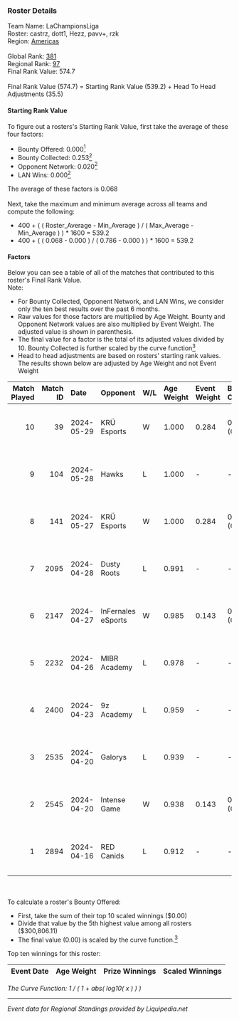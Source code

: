 ### Roster Details<br />
Team Name: LaChampionsLiga<br />
Roster: castrz, dott1, Hezz, pavv+, rzk<br />
Region: [Americas]( ../standings_americas.md)<br />
<br />
Global Rank: [381](../standings_global.md)<br />
Regional Rank: [97]( ../standings_americas.md)<br />
Final Rank Value:  574.7<br />
<br />
Final Rank Value (574.7) = Starting Rank Value (539.2) + Head To Head Adjustments (35.5)<br />

#### Starting Rank Value<br />
To figure out a rosters's Starting Rank Value, first take the average of these four factors:<br />
- Bounty Offered: 0.000[<sup>1</sup>](#table2)
- Bounty Collected: 0.253[<sup>2</sup>](#table1)
- Opponent Network: 0.020[<sup>2</sup>](#table1)
- LAN Wins: 0.000[<sup>2</sup>](#table1)

The average of these factors is 0.068<br />
<br />
Next, take the maximum and minimum average across all teams and compute the following:<br />
- 400 + ( ( Roster_Average - Min_Average ) / ( Max_Average - Min_Average ) ) * 1600 = 539.2
- 400 + ( ( 0.068 - 0.000 ) / ( 0.786 - 0.000 ) ) * 1600 = 539.2


#### Factors<br />
Below you can see a table of all of the matches that contributed to this roster's Final Rank Value.<br />
Note:<br />

- For Bounty Collected, Opponent Network, and LAN Wins, we consider only the ten best results over the past 6 months.
- Raw values for those factors are multiplied by Age Weight. Bounty and Opponent Network values are also multiplied by Event Weight. The adjusted value is shown in parenthesis.
- The final value for a factor is the total of its adjusted values divided by 10. Bounty Collected is further scaled by the curve function[<sup>3</sup>](#curveFunction)
- Head to head adjustments are based on rosters' starting rank values. The results shown below are adjusted by Age Weight and not Event Weight
<span id="table1"></span><br />


| Match Played | Match ID | Date       | Opponent           | W/L | Age Weight | Event Weight | Bounty Collected | Opponent Network | LAN Wins  | H2H Adj. | Roster                              |
| -: | -: | :- | :- | :- | :- | :- | :- | :- | :- | -: | :- |
|           10 |       39 | 2024-05-29 | KRÜ Esports        | W   | 1.000      | 0.284        | 0.019 (0.005)    | 0.272 (0.077)    | 0 (0.000) |    24.76 | castrz, dott1, Hezz, pavv+, rzk     |
|            9 |      104 | 2024-05-28 | Hawks              | L   | 1.000      | -            | -                | -                | -         |   -10.74 | castrz, dott1, Hezz, pavv+, rzk     |
|            8 |      141 | 2024-05-27 | KRÜ Esports        | W   | 1.000      | 0.284        | 0.019 (0.005)    | 0.272 (0.077)    | 0 (0.000) |    25.67 | castrz, dott1, Hezz, pavv+, rzk     |
|            7 |     2095 | 2024-04-28 | Dusty Roots        | L   | 0.991      | -            | -                | -                | -         |    -9.68 | castrz, dott1, Hezz, ivanzinho, rzk |
|            6 |     2147 | 2024-04-27 | InFernales eSports | W   | 0.985      | 0.143        | 0.000 (0.000)    | 0.000 (0.000)    | 0 (0.000) |     9.55 | castrz, dott1, Hezz, ivanzinho, rzk |
|            5 |     2232 | 2024-04-26 | MIBR Academy       | L   | 0.978      | -            | -                | -                | -         |    -7.92 | castrz, dott1, Hezz, ivanzinho, rzk |
|            4 |     2400 | 2024-04-23 | 9z Academy         | L   | 0.959      | -            | -                | -                | -         |   -12.04 | castrz, dott1, Hezz, ivanzinho, rzk |
|            3 |     2535 | 2024-04-20 | Galorys            | L   | 0.939      | -            | -                | -                | -         |    -4.04 | castrz, dott1, Hezz, ivanzinho, rzk |
|            2 |     2545 | 2024-04-20 | Intense Game       | W   | 0.938      | 0.143        | 0.003 (0.000)    | 0.362 (0.048)    | 0 (0.000) |    21.62 | castrz, dott1, Hezz, ivanzinho, rzk |
|            1 |     2894 | 2024-04-16 | RED Canids         | L   | 0.912      | -            | -                | -                | -         |    -1.66 | castrz, dott1, Hezz, ivanzinho, rzk |

<br />
<span id="table2"></span><br />
To calculate a roster's Bounty Offered:<br />

- First, take the sum of their top 10 scaled winnings ($0.00)
- Divide that value by the 5th highest value among all rosters ($300,806.11)
- The final value (0.00) is scaled by the curve function.[<sup>3</sup>](#curveFunction)

Top ten winnings for this roster:<br />

| Event Date | Age Weight | Prize Winnings | Scaled Winnings |
| :- | -: | :- | :- |


<span id="curveFunction"></span>_The Curve Function: 1 / ( 1 + abs( log10( x ) ) )_<br />

---
_Event data for Regional Standings provided by Liquipedia.net_<br />
